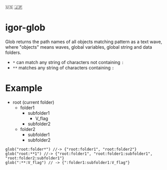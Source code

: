 :us: [:jp:](https://github.com/ryotako/igor-glob/wiki)

# igor-glob

Glob returns the path names of all objects matching pattern as a text wave, where "objects" means waves, global variables, global string and data folders.

- `*` can match any string of characters not containing `:`
- `**` matches any string of characters containing `:` 

# Example

* root (current folder)
  * folder1
    * subfolder1
      * V_flag
    * subfolder2
  * folder2
    * subfolder1
    * subfolder2

```
glob("root:folder*") //-> {"root:folder1", "root:folder2"}
glob("root:**1") //-> {"root:folder1", "root:folder1:subfolder1", "root:folder2:subfolder1"}
glob(":**:V_flag") // -> {":folder1:subfolder1:V_flag"}
```
